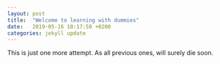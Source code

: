 ```yaml
---
layout: post
title:  "Welcome to learning with dummies"
date:   2019-05-16 10:17:50 +0200
categories: jekyll update
---
```


This is just one more attempt. As all previous ones, will surely die soon.
